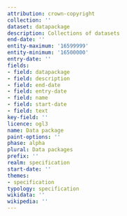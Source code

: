 ```yaml
---
attribution: crown-copyright
collection: ''
dataset: datapackage
description: Collections of datasets
end-date: ''
entity-maximum: '16599999'
entity-minimum: '16500000'
entry-date: ''
fields:
- field: datapackage
- field: description
- field: end-date
- field: entry-date
- field: name
- field: start-date
- field: text
key-field: ''
licence: ogl3
name: Data package
paint-options: ''
phase: alpha
plural: Data packages
prefix: ''
realm: specification
start-date: ''
themes:
- specification
typology: specification
wikidata: ''
wikipedia: ''
---
```


